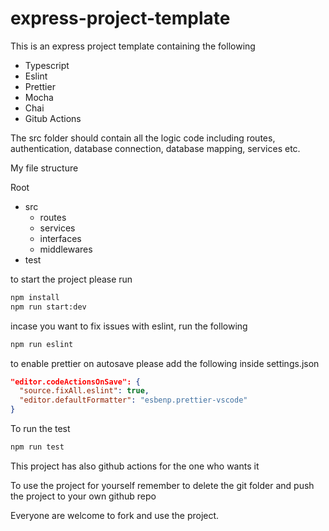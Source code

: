 # express-project-template

This is an express project template containing the following

- Typescript
- Eslint
- Prettier
- Mocha
- Chai
- Gitub Actions

The src folder should contain all the logic code including routes, authentication, database connection, database mapping, services etc.

My file structure

Root

- src
  - routes
  - services
  - interfaces
  - middlewares
- test

to start the project please run

```bash
npm install
npm run start:dev
```

incase you want to fix issues with eslint, run the following

```bash
npm run eslint
```

to enable prettier on autosave please add the following inside settings.json

```json
"editor.codeActionsOnSave": {
  "source.fixAll.eslint": true,
  "editor.defaultFormatter": "esbenp.prettier-vscode"
}
```

To run the test

```bash
npm run test
```

This project has also github actions for the one who wants it

To use the project for yourself remember to delete the git folder and push the project to your own github repo

Everyone are welcome to fork and use the project.
